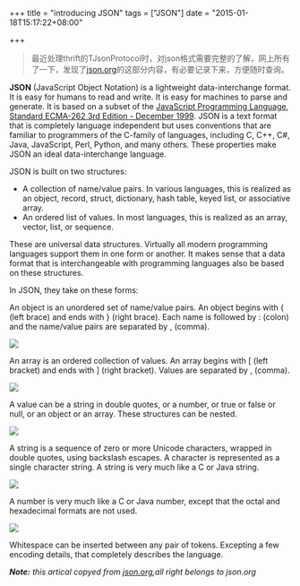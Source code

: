 +++
title = "introducing JSON"
tags = ["JSON"]
date = "2015-01-18T15:17:22+08:00"

+++

> 最近处理thrift的TJsonProtocol时，对json格式需要完整的了解，网上所有了一下，发现了[json.org](http://json.org)的这部分内容，有必要记录下来，方便随时查询。

**JSON** (JavaScript Object Notation) is a lightweight data-interchange format. It is easy for humans to read and write. It is easy for machines to parse and generate. It is based on a subset of the [JavaScript Programming Language](http://javascript.crockford.com/), [Standard ECMA-262 3rd Edition - December 1999](http://www.ecma-international.org/publications/files/ecma-st/ECMA-262.pdf). JSON is a text format that is completely language independent but uses conventions that are familiar to programmers of the C-family of languages, including C, C++, C#, Java, JavaScript, Perl, Python, and many others. These properties make JSON an ideal data-interchange language.

JSON is built on two structures:

+ A collection of name/value pairs. In various languages, this is realized as an object, record, struct, dictionary, hash table, keyed list, or associative array.
+ An ordered list of values. In most languages, this is realized as an array, vector, list, or sequence.

These are universal data structures. Virtually all modern programming languages support them in one form or another. It makes sense that a data format that is interchangeable with programming languages also be based on these structures.

In JSON, they take on these forms:

An object is an unordered set of name/value pairs. An object begins with { (left brace) and ends with } (right brace). Each name is followed by : (colon) and the name/value pairs are separated by , (comma).

![](http://json.org/object.gif)

An array is an ordered collection of values. An array begins with [ (left bracket) and ends with ] (right bracket). Values are separated by , (comma).

![](http://json.org/array.gif)

A value can be a string in double quotes, or a number, or true or false or null, or an object or an array. These structures can be nested.

![](http://json.org/value.gif)

A string is a sequence of zero or more Unicode characters, wrapped in double quotes, using backslash escapes. A character is represented as a single character string. A string is very much like a C or Java string.

![](http://json.org/string.gif)

A number is very much like a C or Java number, except that the octal and hexadecimal formats are not used.

![](http://json.org/number.gif)

Whitespace can be inserted between any pair of tokens. Excepting a few encoding details, that completely describes the language.

***Note:** this artical copyed from [json.org](http://json.org),all right belongs to json.org*
